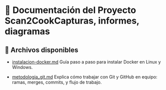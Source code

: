 # 📘 Documentación del Proyecto Scan2CookCapturas, informes, diagramas

## 📂 Archivos disponibles
- [instalacion-docker.md](instalacion-docker.md)
Guía paso a paso para instalar Docker en Linux y Windows.

- [metodologia_git.md](metodologia_git.md)
Explica cómo trabajar con Git y GitHub en equipo: ramas, merges, commits, y flujo de trabajo.



